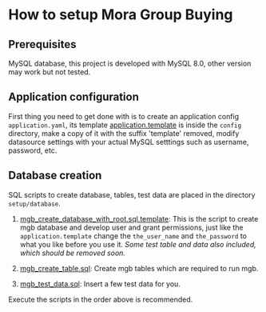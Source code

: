 # How to setup Mora Group Buying

## Prerequisites

MySQL database, this project is developed with MySQL 8.0, other version may work but not tested. 

## Application configuration

First thing you need to get done with is to create an application config `application.yaml`,
its template [application.template](../config/application.yaml.template) is inside the `config` directory, make a copy of it with the suffix 'template' removed,
modify datasource settings with your actual MySQL setttings such as username, password, etc.


## Database creation

SQL scripts to create database, tables, test data are placed in the directory `setup/database`.

1. [mgb_create_database_with_root.sql.template](database/mgb_create_database_with_root.sql.template): This is the script to create mgb database and
develop user and grant permissions, just like the `application.template` change the `the_user_name` and `the_password`
to what you like before you use it.
*Some test table and data also included, which should be removed soon.*

1. [mgb_create_table.sql](database/mgb_create_table.sql): Create mgb tables which are required to run mgb.

1. [mgb_test_data.sql](database/mgb_test_data.sql): Insert a few test data for you.

Execute the scripts in the order above is recommended.